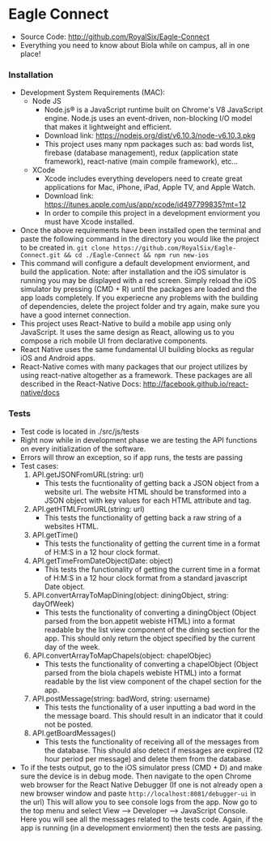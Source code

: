 # Eagle Connect
  - Source Code: http://github.com/RoyalSix/Eagle-Connect
  - Everything you need to know about Biola while on campus, all in one place!

### Installation
- Development System Requirements (MAC):
    - Node JS
         - Node.js® is a JavaScript runtime built on Chrome's V8 JavaScript engine. Node.js uses an event-driven, non-blocking I/O model that makes it lightweight and efficient.
         - Download link: https://nodejs.org/dist/v6.10.3/node-v6.10.3.pkg
        - This project uses many npm packages such as: bad words list, firebase (database management), redux (application state framework), react-native (main compile framework), etc...
    - XCode
        - Xcode includes everything developers need to create great applications for Mac, iPhone, iPad, Apple TV, and Apple Watch. 
        - Download link: https://itunes.apple.com/us/app/xcode/id497799835?mt=12
        - In order to compile this project in a development enviorment you must have Xcode installed.
- Once the above requirements have been installed open the terminal and paste the following command in the directory you would like the project to be created in.
`git clone https://github.com/RoyalSix/Eagle-Connect.git && cd ./Eagle-Connect && npm run new-ios`
- This command will configure a default development enviorment, and build the application.
Note: after installation and the iOS simulator is running you may be displayed with a red screen. Simply reload the iOS simulator by pressing (CMD + R) until the packages are loaded and the app loads completely.
If you experiecne any problems with the building of dependencies, delete the project folder and try again, make sure you have a good internet connection.
- This project uses React-Native to build a mobile app using only JavaScript. It uses the same design as React, allowing us to you compose a rich mobile UI from declarative components.
- React Native uses the same fundamental UI building blocks as regular iOS and Android apps. 
- React-Native comes with many packages that our project utilizes by using react-native altogether as a framework. These packages are all described in the React-Native Docs: http://facebook.github.io/react-native/docs

### Tests
- Test code is located in ./src/js/tests
- Right now while in development phase we are testing the API functions on every initialization of the software.
- Errors will throw an exception, so if app runs, the tests are passing
- Test cases:
    1. API.getJSONFromURL(string: url)
        - This tests the fucntionality of getting back a JSON object from a website url. The website HTML should be transformed into a JSON object with key values for each HTML attribute and tag.
    2. API.getHTMLFromURL(string: url)
       - This tests the functionality of getting back a raw string of a websites HTML.
    3. API.getTime()
        - This tests the functionality of getting the current time in a format of H:M:S in a 12 hour clock format.
    4. API.getTimeFromDateObject(Date: object)
        - This tests the functionality of getting the current time in a format of H:M:S in a 12 hour clock format from a standard javascript Date object.
    5. API.convertArrayToMapDining(object: diningObject, string: dayOfWeek)
        - This tests the functionality of converting a diningObject  (Object parsed from the bon.appetit webiste HTML) into a format readable by the list view component of the dining section for the app. This should only return the object specified by the current day of the week.
    6. API.convertArrayToMapChapels(object: chapelObjec)
        - This tests the functionality of converting a chapelObject (Object parsed from the biola chapels webiste HTML) into a format readable by the list view component of the chapel section for the app.
    7. API.postMessage(string: badWord, string: username)
        - This tests the functionality of a user inputting a bad word in the the message board. This should result in an indicator that it could not be posted.
    8.  API.getBoardMessages()
        - This tests the functionality of receiving all of the messages from the database. This should also detect if messages are expired (12 hour period per message) and delete them from the database.
 - To if the tests output, go to the iOS simulator press (CMD + D) and make sure the device is in debug mode. Then navigate to the open Chrome web browser for the React Native Debugger (If one is not already open a new browser window and paste `http://localhost:8081/debugger-ui` in the url) This will allow you to see console logs from the app. Now go to the top menu and select View --> Developer --> JavaScript Console. Here you will see all the messages related to the tests code. Again, if the app is running (in a development enviorment) then the tests are passing.
